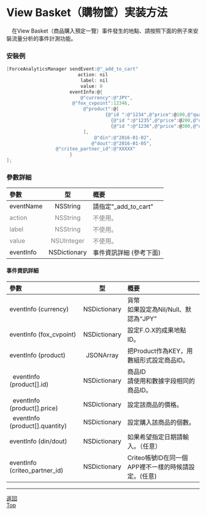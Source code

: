 # View Basket（購物筐）実装方法

　在View Basket（商品購入預定一覽）事件發生的地點、請按照下面的例子來安裝流量分析的事件計測功能。

### 安裝例

```objective-c
[ForceAnalyticsManager sendEvent:@"_add_to_cart"
                          action: nil
                           label: nil
                           value: 0
                       eventInfo:@{
                           @"currency":@"JPY",
                        @"fox_cvpoint":12346,
                            @"product":@[
                                    {@"id ":@"1234",@"price":@100,@"quantity":@1},
	                                  {@"id ":@"1235",@"price":@200,@"quantity":@2},
	                                  {@"id ":@"1236",@"price":@300,@"quantity":@3}
                            ],
                                @"din":@"2016-01-02",
                               @"dout":@"2016-01-05",
                  @"criteo_partner_id":@"XXXXX"             
                       }
];
```

### 參數詳細

| 參數 | 型 | 概要 |
|:----------|:-----------:|:------------|
|eventName|NSString|請指定"\_add\_to\_cart"|
|<span style="color:grey">action|<span style="color:grey">NSString|<span style="color:grey">不使用。|
|<span style="color:grey">label|<span style="color:grey">NSString|<span style="color:grey">不使用。|
|<span style="color:grey">value|<span style="color:grey">NSUInteger|<span style="color:grey">不使用。|
|eventInfo|NSDictionary|事件資訊詳細 (參考下面)|


#### 事件資訊詳細

| 參數 | 型 | 概要 |
|:----------|:-----------:|:------------|
|eventInfo (currency)|NSDictionary|貨幣<br>如果設定為Nil/Null、默認為“JPY”|
|eventInfo (fox_cvpoint)|NSDictionary|設定F.O.X的成果地點ID。|
|eventInfo (product)|JSONArray|把Product作為KEY，用數組形式設定商品ID。|
|&nbsp;&nbsp;eventInfo (product[].id)|NSDictionary|商品ID<br>請使用和數據字段相同的商品ID。|
|&nbsp;&nbsp;eventInfo (product[].price)|NSDictionary|設定該商品的價格。|
|&nbsp;&nbsp;eventInfo (product[].quantity)|NSDictionary|設定購入該商品的個數。|
|eventInfo (din/dout)|NSDictionary|如果希望指定日期請輸入。（任意）|
|eventInfo (criteo_partner_id)|NSDictionary|Criteo帳號ID在同一個APP裡不一樣的時候請設定。(任意)|


---
[返回](/lang/zh-tw/doc/fox_engagement/README.md)<br>
[Top](/lang/zh-tw/README.md)
